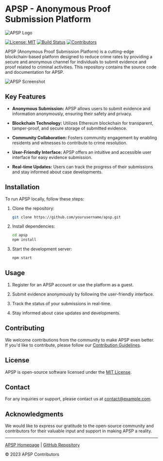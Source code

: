 # APSP - Anonymous Proof Submission Platform

![APSP Logo](https://example.com/apsp-logo.png)

[![License: MIT](https://img.shields.io/badge/License-MIT-blue.svg)](https://opensource.org/licenses/MIT)
[![Build Status](https://travis-ci.org/rythmern02/apsp.svg?branch=main)](https://travis-ci.org/rythmern02/apsp)
[![Contributors](https://img.shields.io/github/contributors/rythmern02/apsp)](https://github.com/rythmern02/apsp/)

APSP (Anonymous Proof Submission Platform) is a cutting-edge blockchain-based platform designed to reduce crime rates by providing a secure and anonymous channel for individuals to submit evidence and proof related to criminal activities. This repository contains the source code and documentation for APSP.

![APSP Screenshot](https://example.com/apsp-screenshot.png)

## Key Features

- **Anonymous Submission:** APSP allows users to submit evidence and information anonymously, ensuring their safety and privacy.

- **Blockchain Technology:** Utilizes Ethereum blockchain for transparent, tamper-proof, and secure storage of submitted evidence.

- **Community Collaboration:** Fosters community engagement by enabling residents and witnesses to contribute to crime resolution.

- **User-Friendly Interface:** APSP offers an intuitive and accessible user interface for easy evidence submission.

- **Real-time Updates:** Users can track the progress of their submissions and stay informed about case developments.

## Installation

To run APSP locally, follow these steps:

1. Clone the repository:

   ```bash
   git clone https://github.com/yourusername/apsp.git
   ```

2. Install dependencies:

   ```bash
   cd apsp
   npm install
   ```

3. Start the development server:

   ```bash
   npm start
   ```

## Usage

1. Register for an APSP account or use the platform as a guest.

2. Submit evidence anonymously by following the user-friendly interface.

3. Track the status of your submissions in real-time.

4. Stay informed about case updates and developments.

## Contributing

We welcome contributions from the community to make APSP even better. If you'd like to contribute, please follow our [Contribution Guidelines](CONTRIBUTING.md).

## License

APSP is open-source software licensed under the [MIT License](LICENSE).

## Contact

For any inquiries or support, please contact us at [contact@example.com](mailto:contact@example.com).

## Acknowledgments

We would like to express our gratitude to the open-source community and contributors for their valuable input and support in making APSP a reality.

---

[APSP Homepage](https://apsp.example.com) | [GitHub Repository](https://github.com/yourusername/apsp)

&copy; 2023 APSP Contributors
